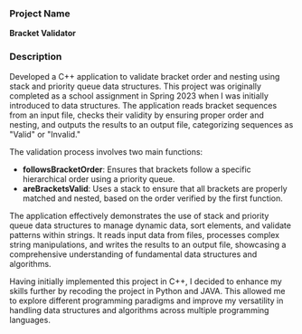 ### Project Name
**Bracket Validator**

### Description
Developed a C++ application to validate bracket order and nesting using stack and priority queue data structures. This project was originally completed as a school assignment in Spring 2023 when I was initially introduced to data structures. The application reads bracket sequences from an input file, checks their validity by ensuring proper order and nesting, and outputs the results to an output file, categorizing sequences as "Valid" or "Invalid."

The validation process involves two main functions:

- **followsBracketOrder**: Ensures that brackets follow a specific hierarchical order using a priority queue.
- **areBracketsValid**: Uses a stack to ensure that all brackets are properly matched and nested, based on the order verified by the first function.

The application effectively demonstrates the use of stack and priority queue data structures to manage dynamic data, sort elements, and validate patterns within strings. It reads input data from files, processes complex string manipulations, and writes the results to an output file, showcasing a comprehensive understanding of fundamental data structures and algorithms.

Having initially implemented this project in C++, I decided to enhance my skills further by recoding the project in Python and JAVA. This allowed me to explore different programming paradigms and improve my versatility in handling data structures and algorithms across multiple programming languages.
